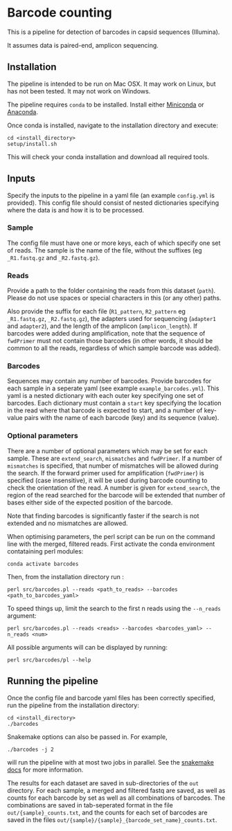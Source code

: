 # Barcode counting

This is a pipeline for detection of barcodes in capsid sequences (Illumina).

It assumes data is paired-end, amplicon sequencing.  

## Installation

The pipeline is intended to be run on Mac OSX.  It may work on Linux, but has not been tested.  It may not work on Windows.

The pipeline requires `conda` to be installed.  Install either [Miniconda](https://docs.conda.io/en/latest/miniconda.html) or [Anaconda](https://docs.anaconda.com/anaconda/install/).

Once conda is installed, navigate to the installation directory and execute:

```
cd <install_directory>
setup/install.sh
```

This will check your conda installation and download all required tools.

## Inputs

Specify the inputs to the pipeline in a yaml file (an example `config.yml` is provided).
This config file should consist of nested dictionaries specifying where the data is and how it is to be processed.

### Sample

The config file must have one or more keys, each of which specify one set of reads.  The sample is the name of the file, without the suffixes (eg `_R1.fastq.gz` and `_R2.fastq.gz`).

### Reads

Provide a path to the folder containing the reads from this dataset (`path`).  Please do not use spaces or special characters in this (or any other) paths.

Also provide the suffix for each file (`R1_pattern`, `R2_pattern` eg `_R1.fastq.gz`, `_R2.fastq.gz`), the adapters used for sequencing (`adapter1` and `adapter2`), and the length of the amplicon (`amplicon_length`). If barcodes were added during amplification, note that the sequence of `fwdPrimer` must not contain those barcodes (in other words, it should be common to all the reads, regardless of which sample barcode was added).

### Barcodes

Sequences may contain any number of barcodes.  Provide barcodes for each sample in a seperate yaml (see example `example_barcodes.yml`).  This yaml is a nested dictionary with each outer key specifying one set of barcodes.  Each dictionary must contain a `start` key specifying the location in the read where that barcode is expected to start, and a number of key-value pairs with the name of each barcode (key) and its sequence (value).

### Optional parameters

There are a number of optional parameters which may be set for each sample.  These are `extend_search`, `mismatches` and `fwdPrimer`.  If a number of `mismatches` is specified, that number of mismatches will be allowed during the search. If the forward primer used for amplification (`fwdPrimer`) is specified (case insensitive), it will be used during barcode counting to check the orientation of the read.  A number is given for `extend_search`, the region of the read searched for the barcode will be extended that number of bases either side of the expected position of the barcode. 

Note that finding barcodes is significantly faster if the search is not extended and no mismatches are allowed.  

When optimising parameters, the perl script can be run on the command line with the merged, filtered reads.  First activate the conda environment contataining perl modules:
```
conda activate barcodes
```
Then, from the installation directory run :
```
perl src/barcodes.pl --reads <path_to_reads> --barcodes <path_to_barcodes_yaml>
```
To speed things up, limit the search to the first n reads using the `--n_reads` argument:
```
perl src/barcodes.pl --reads <reads> --barcodes <barcodes_yaml> --n_reads <num>
```
All possible arguments will can be displayed by running:
```
perl src/barcodes/pl --help
```

## Running the pipeline

Once the config file and barcode yaml files has been correctly specified, run the pipeline from the installation directory:

```
cd <install_directory>
./barcodes
```

Snakemake options can also be passed in.  For example, 
```
./barcodes -j 2
```
will run the pipeline with at most two jobs in parallel.  See the [snakemake docs](https://snakemake.readthedocs.io/en/stable/executable.html) for more information.

The results for each dataset are saved in sub-directories of the `out` directory.  For each sample, a merged and filtered fastq are saved, as well as counts for each barcode by set as well as all combinations of barcodes.  The combinations are saved in tab-seperated format in the file `out/{sample}_counts.txt`, and the counts for each set of barcodes are saved in the files `out/{sample}/{sample}_{barcode_set_name}_counts.txt`.